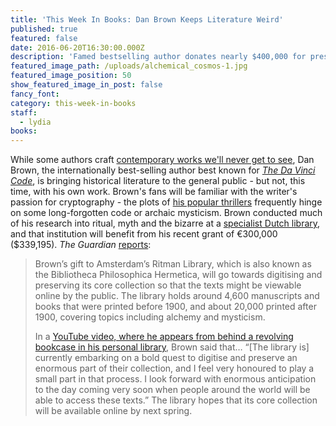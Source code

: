 ```yaml
---
title: 'This Week In Books: Dan Brown Keeps Literature Weird'
published: true
featured: false
date: 2016-06-20T16:30:00.000Z
description: 'Famed bestselling author donates nearly $400,000 for preservation of priceless arcane manuscripts.'
featured_image_path: /uploads/alchemical_cosmos-1.jpg
featured_image_position: 50
show_featured_image_in_post: false
fancy_font:
category: this-week-in-books
staff:
  - lydia
books:
---
```



While some authors craft [contemporary works we'll never get to see](https://www.brooklinebooksmith.com/this-week-in-books/2016/06/06/this-week-in-books-by-the-time-david-mitchell-s-next-book-comes-out-we-ll-all-be-dead/), Dan Brown, the internationally best-selling author best known for [*The Da Vinci Code*](https://www.brooklinebooksmith-shop.com/book/9780307474278), is bringing historical literature to the general public - but not, this time, with his own work. Brown's fans will be familiar with the writer's passion for cryptography - the plots of [his popular thrillers](https://www.brooklinebooksmith-shop.com/search/author/%22Brown%2C%20Dan%22) frequently hinge on some long-forgotten code or archaic mysticism. Brown conducted much of his research into ritual, myth and the bizarre at a [specialist Dutch library](https://www.ritmanlibrary.com/), and that institution will benefit from his recent grant of €300,000 ($339,195). *The Guardian* [reports](https://www.theguardian.com/books/2016/jun/17/dan-brown-donates-300000-to-digitise-mystical-books-that-inspired-him):

> Brown’s gift to Amsterdam’s Ritman Library, which is also known as the Bibliotheca Philosophica Hermetica, will go towards digitising and preserving its core collection so that the texts might be viewable online by the public. The library holds around 4,600 manuscripts and books that were printed before 1900, and about 20,000 printed after 1900, covering topics including alchemy and mysticism.
>
> In a [YouTube video, where he appears from behind a revolving bookcase in his personal library](https://www.ritmanlibrary.com/2016/06/author-dan-brown-donates-to-digitize-ancient-texts/), Brown said that… “[The library is] currently embarking on a bold quest to digitise and preserve an enormous part of their collection, and I feel very honoured to play a small part in that process. I look forward with enormous anticipation to the day coming very soon when people around the world will be able to access these texts.” The library hopes that its core collection will be available online by next spring.